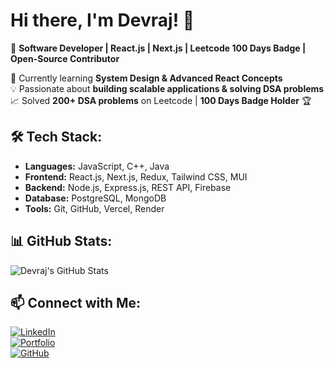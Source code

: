# Hi there, I'm Devraj! 👋  

🚀 **Software Developer | React.js | Next.js | Leetcode 100 Days Badge | Open-Source Contributor**  

🌱 Currently learning **System Design & Advanced React Concepts**  
💡 Passionate about **building scalable applications & solving DSA problems**  
📈 Solved **200+ DSA problems** on Leetcode | **100 Days Badge Holder** 🏆  

## 🛠 Tech Stack:
- **Languages:** JavaScript, C++, Java  
- **Frontend:** React.js, Next.js, Redux, Tailwind CSS, MUI  
- **Backend:** Node.js, Express.js, REST API, Firebase  
- **Database:** PostgreSQL, MongoDB  
- **Tools:** Git, GitHub, Vercel, Render  

## 📊 GitHub Stats:
![Devraj's GitHub Stats](https://github-readme-stats.vercel.app/api?username=devraj894&show_icons=true&theme=radical)  

## 📫 Connect with Me:
[![LinkedIn](https://img.shields.io/badge/LinkedIn-blue?style=flat&logo=linkedin)](https://www.linkedin.com/in/devraj-songara-24b536318/)  
[![Portfolio](https://img.shields.io/badge/Portfolio-black?style=flat&logo=vercel)](https://leetcode.com/u/devraj894/)  
[![GitHub](https://img.shields.io/badge/GitHub-black?style=flat&logo=github)](https://github.com/devraj894)  
